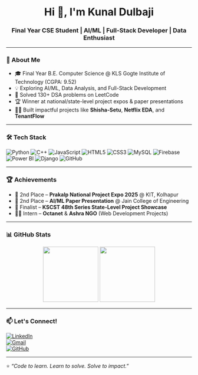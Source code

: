 <h1 align="center">Hi 👋, I'm Kunal Dulbaji</h1>
<h3 align="center">Final Year CSE Student | AI/ML | Full-Stack Developer | Data Enthusiast</h3>

---

### 🚀 About Me
- 🎓 Final Year B.E. Computer Science @ KLS Gogte Institute of Technology (CGPA: 9.52)
- 💡 Exploring AI/ML, Data Analysis, and Full-Stack Development
- 🧠 Solved 130+ DSA problems on LeetCode
- 🏆 Winner at national/state-level project expos & paper presentations
- 👨‍💻 Built impactful projects like **Shisha-Setu**, **Netflix EDA**, and **TenantFlow**

---

### 🛠️ Tech Stack
![Python](https://img.shields.io/badge/Python-3670A0?style=for-the-badge&logo=python&logoColor=white)
![C++](https://img.shields.io/badge/C++-00599C?style=for-the-badge&logo=cplusplus&logoColor=white)
![JavaScript](https://img.shields.io/badge/JavaScript-F7DF1E?style=for-the-badge&logo=javascript&logoColor=black)
![HTML5](https://img.shields.io/badge/HTML5-E34F26?style=for-the-badge&logo=html5&logoColor=white)
![CSS3](https://img.shields.io/badge/CSS3-1572B6?style=for-the-badge&logo=css3&logoColor=white)
![MySQL](https://img.shields.io/badge/MySQL-00000F?style=for-the-badge&logo=mysql&logoColor=white)
![Firebase](https://img.shields.io/badge/Firebase-ffca28?style=for-the-badge&logo=firebase&logoColor=black)
![Power BI](https://img.shields.io/badge/PowerBI-F2C811?style=for-the-badge&logo=powerbi&logoColor=black)
![Django](https://img.shields.io/badge/Django-092E20?style=for-the-badge&logo=django&logoColor=white)
![GitHub](https://img.shields.io/badge/GitHub-100000?style=for-the-badge&logo=github&logoColor=white)

---

### 🏆 Achievements
- 🥇 2nd Place – **Prakalp National Project Expo 2025** @ KIT, Kolhapur
- 🥈 2nd Place – **AI/ML Paper Presentation** @ Jain College of Engineering
- 🧪 Finalist – **KSCST 48th Series State-Level Project Showcase**
- 👨‍💼 Intern – **Octanet** & **Ashra NGO** (Web Development Projects)

---

### 📊 GitHub Stats
<p align="center">
  <img src="https://github-readme-stats.vercel.app/api?username=daemon966&show_icons=true&theme=github_dark" height="150" />
  <img src="https://github-readme-stats.vercel.app/api/top-langs/?username=daemon966&layout=compact&theme=github_dark" height="150" />
</p>

---

### 📫 Let's Connect!
[![LinkedIn](https://img.shields.io/badge/LinkedIn-blue?style=for-the-badge&logo=linkedin)](https://linkedin.com/in/kunal-dulbaji)  
[![Gmail](https://img.shields.io/badge/Gmail-red?style=for-the-badge&logo=gmail&logoColor=white)](mailto:dulbajikunal2000@gmail.com)  
[![GitHub](https://img.shields.io/badge/GitHub-100000?style=for-the-badge&logo=github)](https://github.com/daemon966)

---

⭐ *“Code to learn. Learn to solve. Solve to impact.”*
